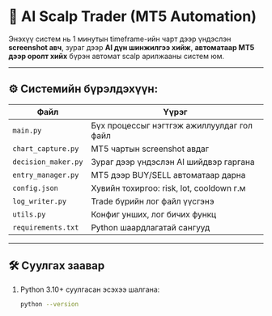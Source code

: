 # 🧠 AI Scalp Trader (MT5 Automation)

Энэхүү систем нь 1 минутын timeframe-ийн чарт дээр үндэслэн **screenshot авч**, зураг дээр **AI дүн шинжилгээ хийж**, **автоматаар MT5 дээр оролт хийх** бүрэн автомат scalp арилжааны систем юм.

---

## ⚙️ Системийн бүрэлдэхүүн:

| Файл | Үүрэг |
|------|-------|
| `main.py` | Бүх процессыг нэгтгэж ажиллуулдаг гол файл |
| `chart_capture.py` | MT5 чартын screenshot авдаг |
| `decision_maker.py` | Зураг дээр үндэслэн AI шийдвэр гаргана |
| `entry_manager.py` | MT5 дээр BUY/SELL автоматаар дарна |
| `config.json` | Хувийн тохиргоо: risk, lot, cooldown г.м |
| `log_writer.py` | Trade бүрийн лог файл үүсгэнэ |
| `utils.py` | Конфиг унших, лог бичих функц |
| `requirements.txt` | Python шаардлагатай сангууд |

---

## 🛠️ Суулгах заавар

1. Python 3.10+ суулгасан эсэхээ шалгана:
   ```bash
   python --version

